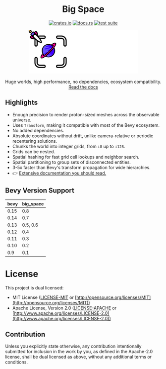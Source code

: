 <div align="center">
  
# Big Space

[![crates.io](https://img.shields.io/crates/v/big_space)](https://crates.io/crates/big_space)
[![docs.rs](https://docs.rs/big_space/badge.svg)](https://docs.rs/big_space)
[![test suite](https://github.com/aevyrie/big_space/actions/workflows/rust.yml/badge.svg)](https://github.com/aevyrie/big_space/actions/workflows/rust.yml)

<img src="https://raw.githubusercontent.com/aevyrie/big_space/refs/heads/main/assets/bigspacebanner.svg" width="70%">

Huge worlds, high performance, no dependencies, ecosystem compatibility.
 [Read the docs](https://docs.rs/big_space)

</div>

## Highlights

- Enough precision to render proton-sized meshes across the observable universe.
- Uses `Transform`, making it compatible with most of the Bevy ecosystem.
- No added dependencies.
- Absolute coordinates without drift, unlike camera-relative or periodic recentering solutions.
- Chunks the world into integer grids, from `i8` up to `i128`.
- Grids can be nested.
- Spatial hashing for fast grid cell lookups and neighbor search.
- Spatial partitioning to group sets of disconnected entities.
- 3-5x faster than Bevy's transform propagation for wide hierarchies.
- 👉 [Extensive documentation you should read.](https://docs.rs/big_space)

## Bevy Version Support

| bevy | big_space |
| ---- | --------- |
| 0.15 | 0.8       |
| 0.14 | 0.7       |
| 0.13 | 0.5, 0.6  |
| 0.12 | 0.4       |
| 0.11 | 0.3       |
| 0.10 | 0.2       |
| 0.9  | 0.1       |

# License

This project is dual licensed:

* MIT License ([LICENSE-MIT](LICENSE-MIT) or [http://opensource.org/licenses/MIT](http://opensource.org/licenses/MIT))
* Apache License, Version 2.0 ([LICENSE-APACHE](LICENSE-APACHE) or [http://www.apache.org/licenses/LICENSE-2.0](http://www.apache.org/licenses/LICENSE-2.0))

## Contribution

Unless you explicitly state otherwise, any contribution intentionally submitted for inclusion in the work by you, as defined in the Apache-2.0 license, shall be dual licensed as above, without any additional terms or conditions.
